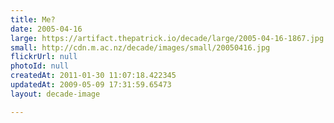```yaml
---
title: Me?
date: 2005-04-16
large: https://artifact.thepatrick.io/decade/large/2005-04-16-1867.jpg
small: http://cdn.m.ac.nz/decade/images/small/20050416.jpg
flickrUrl: null
photoId: null
createdAt: 2011-01-30 11:07:18.422345
updatedAt: 2009-05-09 17:31:59.65473
layout: decade-image

---
```


